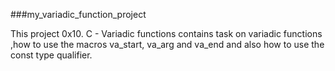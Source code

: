 ###my_variadic_function_project




This project 0x10. C - Variadic functions contains task on variadic functions ,how to use the macros va_start, va_arg and va_end and also how to use the const type qualifier.

